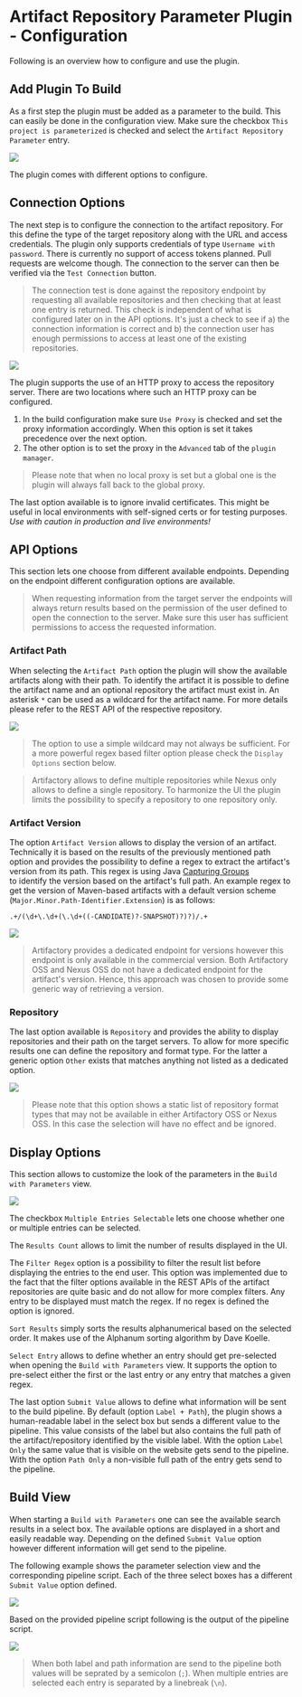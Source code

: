 # Artifact Repository Parameter Plugin - Configuration

Following is an overview how to configure and use the plugin.

## Add Plugin To Build

As a first step the plugin must be added as a parameter to the build. This can easily be done
in the configuration view. Make sure the checkbox `This project is parameterized` is checked
and select the `Artifact Repository Parameter` entry.

![](img/param_select.png)

The plugin comes with different options to configure.

## Connection Options

The next step is to configure the connection to the artifact repository. For this define the
type of the target repository along with the URL and access credentials. The plugin only supports
credentials of type `Username with password`. There is currently no support of access tokens
planned. Pull requests are welcome though. The connection to the server can then be verified
via the `Test Connection` button.

> The connection test is done against the repository endpoint by requesting all available
> repositories and then checking that at least one entry is returned. This check is
> independent of what is configured later on in the API options. It's just a check to see
> if a) the connection information is correct and b) the connection user has enough
> permissions to access at least one of the existing repositories.

![](img/connection_options.png)

The plugin supports the use of an HTTP proxy to access the repository server. There are two
locations where such an HTTP proxy can be configured.

1. In the build configuration make sure `Use Proxy` is checked and set the proxy information
   accordingly. When this option is set it takes precedence over the next option.
2. The other option is to set the proxy in the `Advanced` tab of the `plugin manager`.

> Please note that when no local proxy is set but a global one is the plugin  will always
> fall back to the global proxy.

The last option available is to ignore invalid certificates. This might be useful in local
environments with self-signed certs or for testing purposes. _Use with caution in production
and live environments!_

## API Options

This section lets one choose from different available endpoints. Depending on the endpoint
different configuration options are available.

> When requesting information from the target server the endpoints will always return results
> based on the permission of the user defined to open the connection to the server. Make sure
> this user has sufficient permissions to access the requested information.

### Artifact Path

When selecting the `Artifact Path` option the plugin will show the available artifacts along
with their path. To identify the artifact it is possible to define the artifact name and an
optional repository the artifact must exist in. An asterisk `*` can be used as a wildcard for the
artifact name. For more details please refer to the REST API of the respective repository.

![](img/api_options_path.png)

> The option to use a simple wildcard may not always be sufficient. For a more powerful regex
> based filter option please check the `Display Options` section below.

> Artifactory allows to define multiple repositories while Nexus only allows to define a single
> repository. To harmonize the UI the plugin limits the possibility to specify a repository to one
> repository only.

### Artifact Version

The option `Artifact Version` allows to display the version of an artifact. Technically it is based
on the results of the previously mentioned path option and provides the possibility to define a
regex to extract the artifact's version from its path. This regex is using Java [Capturing Groups][link0]  
to identify the version based on the artifact's full path. An example regex to get the version of Maven-based
artifacts with a default version scheme (`Major.Minor.Path-Identifier.Extension`) is as follows:

```
.+/(\d+\.\d+(\.\d+((-CANDIDATE)?-SNAPSHOT)?)?)/.+
```

![](img/api_options_version.png)

> Artifactory provides a dedicated endpoint for versions however this endpoint is only available in
> the commercial version. Both Artifactory OSS and Nexus OSS do not have a dedicated endpoint for the
> artifact's version. Hence, this approach was chosen to provide some generic way of retrieving a version.

### Repository

The last option available is `Repository` and provides the ability to display repositories and their
path on the target servers. To allow for more specific results one can define the repository and format
type. For the latter a generic option `Other` exists that matches anything not listed as a dedicated
option.

![](img/api_options_repository.png)

> Please note that this option shows a static list of repository format types that may not be available
> in either Artifactory OSS or Nexus OSS. In this case the selection will have no effect and be ignored.

## Display Options

This section allows to customize the look of the parameters in the  `Build with Parameters` view.

![](img/display_options.png)

The checkbox `Multiple Entries Selectable` lets one choose whether one or multiple entries can be selected.

The `Results Count` allows to limit the number of results displayed in the UI.

The `Filter Regex` option is a possibility to filter the result list before displaying the entries
to the end user. This option was implemented due to the fact that the filter options available in
the REST APIs of the artifact repositories are quite basic and do not allow for more complex
filters. Any entry to be displayed must match the regex. If no regex is defined the option is ignored.

`Sort Results` simply sorts the results alphanumerical based on the selected order. It makes use of
the Alphanum sorting algorithm by Dave Koelle.

`Select Entry` allows to define whether an entry should get pre-selected when opening the
`Build with Parameters` view. It supports the option to pre-select either the first or the last entry
or any entry that matches a given regex.

The last option `Submit Value` allows to define what information will be sent to the build pipeline.
By default (option `Label + Path`), the plugin shows a human-readable label in the select box but sends
a different value to the pipeline. This value consists of the label but also contains the full path of
the artifact/repository identified by the visible label. With the option `Label Only` the same value
that is visible on the website gets send to the pipeline. With the option `Path Only` a non-visible
full path of the entry gets send to the pipeline.

## Build View

When starting a `Build with Parameters` one can see the available search results in a select box.
The available options are displayed in a short and easily readable way. Depending on the defined
`Submit Value` option however different information will get send to the pipeline.

The following example shows the parameter selection view and the corresponding pipeline script. Each
of the three select boxes has a different `Submit Value` option defined.

![](img/build_view.png)

Based on the provided pipeline script following is the output of the pipeline script.

![](img/build_console_output.png)


> When both label and path information are send to the pipeline both values will be seprated by
> a semicolon (`;`). When multiple entries are selected each entry is separated by a linebreak
> (`\n`).






[link0]: https://docs.oracle.com/javase/tutorial/essential/regex/groups.html
